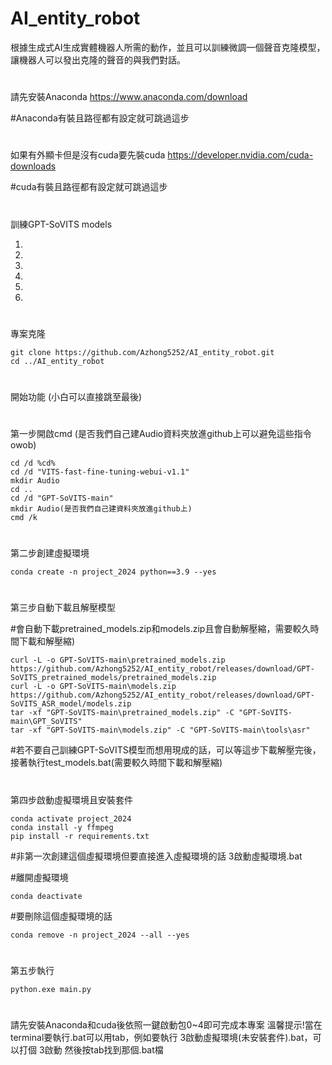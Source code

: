 # AI_entity_robot
根據生成式AI生成實體機器人所需的動作，並且可以訓練微調一個聲音克隆模型，讓機器人可以發出克隆的聲音的與我們對話。
#
請先安裝Anaconda https://www.anaconda.com/download

#Anaconda有裝且路徑都有設定就可跳過這步
#
如果有外顯卡但是沒有cuda要先裝cuda https://developer.nvidia.com/cuda-downloads

#cuda有裝且路徑都有設定就可跳過這步
#
訓練GPT-SoVITS models

1.

2.

3.

4.

5.

6.
#
專案克隆
```
git clone https://github.com/Azhong5252/AI_entity_robot.git
cd ../AI_entity_robot
```
#
#
開始功能
(小白可以直接跳至最後)
#
第一步開啟cmd
(是否我們自己建Audio資料夾放進github上可以避免這些指令owob)
```
cd /d %cd%
cd /d "VITS-fast-fine-tuning-webui-v1.1"
mkdir Audio
cd ..
cd /d "GPT-SoVITS-main"
mkdir Audio(是否我們自己建資料夾放進github上)
cmd /k
```
#
#
第二步創建虛擬環境
```
conda create -n project_2024 python==3.9 --yes
```
#
第三步自動下載且解壓模型

#會自動下載pretrained_models.zip和models.zip且會自動解壓縮，需要較久時間下載和解壓縮)
```
curl -L -o GPT-SoVITS-main\pretrained_models.zip https://github.com/Azhong5252/AI_entity_robot/releases/download/GPT-SoVITS_pretrained_models/pretrained_models.zip
curl -L -o GPT-SoVITS-main\models.zip https://github.com/Azhong5252/AI_entity_robot/releases/download/GPT-SoVITS_ASR_model/models.zip
tar -xf "GPT-SoVITS-main\pretrained_models.zip" -C "GPT-SoVITS-main\GPT_SoVITS"
tar -xf "GPT-SoVITS-main\models.zip" -C "GPT-SoVITS-main\tools\asr"
```
#若不要自己訓練GPT-SoVITS模型而想用現成的話，可以等這步下載解壓完後，接著執行test_models.bat(需要較久時間下載和解壓縮)
#
第四步啟動虛擬環境且安裝套件
```
conda activate project_2024
conda install -y ffmpeg
pip install -r requirements.txt
```
#非第一次創建這個虛擬環境但要直接進入虛擬環境的話 3啟動虛擬環境.bat

#離開虛擬環境
```
conda deactivate
```
#要刪除這個虛擬環境的話
```
conda remove -n project_2024 --all --yes
```
#
第五步執行
```
python.exe main.py
```
#
#
請先安裝Anaconda和cuda後依照一鍵啟動包0~4即可完成本專案
溫馨提示!當在terminal要執行.bat可以用tab，例如要執行 3啟動虛擬環境(未安裝套件).bat，可以打個 3啟動 然後按tab找到那個.bat檔
#

